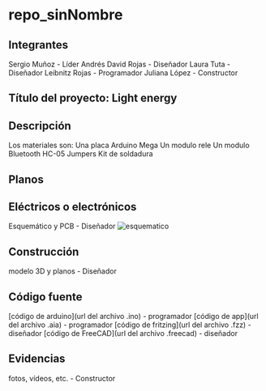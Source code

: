 # repo_sinNombre

## Integrantes
Sergio Muñoz - Líder
Andrés David Rojas - Diseñador
Laura Tuta - Diseñador
Leibnitz Rojas - Programador
Juliana López - Constructor

## Título del proyecto: Light energy

## Descripción

Los materiales son:
Una placa Arduino Mega
Un modulo rele
Un modulo Bluetooth HC-05 
Jumpers
Kit de soldadura


## Planos

## Eléctricos o electrónicos
Esquemático y PCB - Diseñador
![esquematico](url)

## Construcción
modelo 3D y planos - Diseñador

## Código fuente 
[código de arduino](url del archivo .ino) - programador
[código de app](url del archivo .aia) - programador
[código de fritzing](url del archivo .fzz) - diseñador
[código de FreeCAD](url del archivo .freecad) - diseñador

## Evidencias
fotos, vídeos, etc. - Constructor
